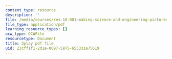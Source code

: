 ```yaml
---
content_type: resource
description: ''
file: /media/courses/res-10-001-making-science-and-engineering-pictures-a-practical-guide-to-presenting-your-work-spring-2016/23cff1f12d1e00975875655331a75619_Ki_X8RO3DkU.pdf
file_type: application/pdf
learning_resource_types: []
ocw_type: OCWFile
resourcetype: Document
title: 3play pdf file
uid: 23cff1f1-2d1e-0097-5875-655331a75619
---
```

